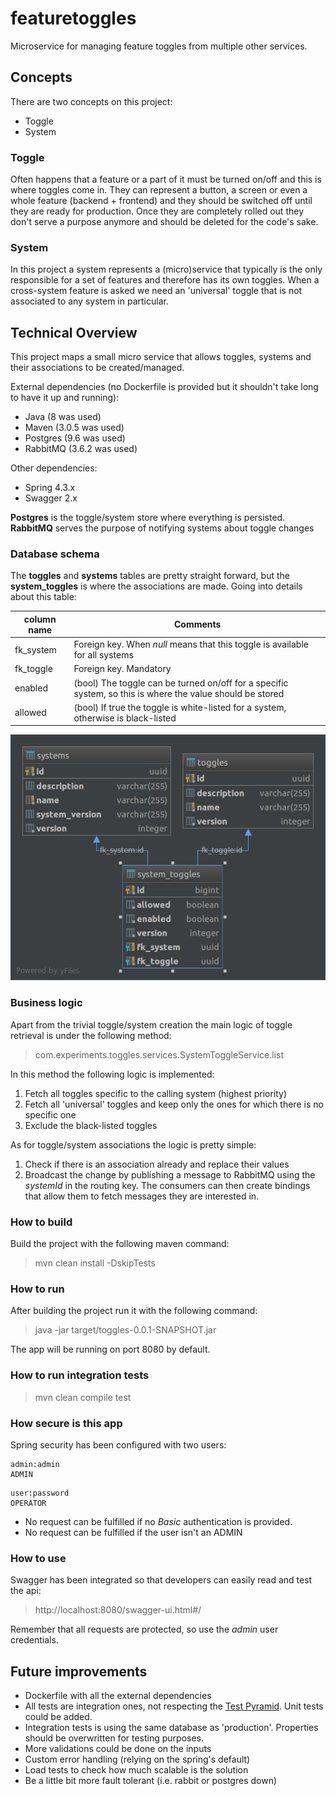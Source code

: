 # featuretoggles
Microservice for managing feature toggles from multiple other services.

## Concepts

There are two concepts on this project:

* Toggle
* System

### Toggle
Often happens that a feature or a part of it must be turned on/off and this is where toggles come in. They can 
represent a button, a screen or even a whole feature (backend + frontend) and they should be switched off until they 
are ready for production. Once they are completely rolled out they don't serve a purpose anymore and should be 
deleted for the code's sake.

### System
In this project a system represents a (micro)service that typically is the only responsible for a set of features and
 therefore has its own toggles. When a cross-system feature is asked we need an 'universal' toggle that is not 
 associated to any system in particular.

## Technical Overview
This project maps a small micro service that allows toggles, systems and their associations to be created/managed.

External dependencies (no Dockerfile is provided but it shouldn't take long to have it up and running):
* Java (8 was used)
* Maven (3.0.5 was used)
* Postgres (9.6 was used)
* RabbitMQ (3.6.2 was used)

Other dependencies:
* Spring 4.3.x
* Swagger 2.x

**Postgres** is the toggle/system store where everything is persisted.
**RabbitMQ** serves the purpose of notifying systems about toggle changes

### Database schema
The **toggles** and **systems** tables are pretty straight forward, but the **system_toggles** is where the 
associations are made. Going into details about this table:

| column name   | Comments |
| ------------- |-------------|
| fk_system     | Foreign key. When _null_ means that this toggle is available for all systems |
| fk_toggle     | Foreign key. Mandatory      |
| enabled       | (bool) The toggle can be turned on/off for a specific system, so this is where the value should be stored      |
| allowed       | (bool) If true the toggle is white-listed for a system, otherwise is black-listed      |

![schema](https://github.com/goncalomalmeida/featuretoggles/blob/master/toggles.png "Database schema")

### Business logic
Apart from the trivial toggle/system creation the main logic of toggle retrieval is under the following method:

> com.experiments.toggles.services.SystemToggleService.list

In this method the following logic is implemented:
1. Fetch all toggles specific to the calling system (highest priority)
2. Fetch all 'universal' toggles and keep only the ones for which there is no specific one
3. Exclude the black-listed toggles

As for toggle/system associations the logic is pretty simple:
1. Check if there is an association already and replace their values
2. Broadcast the change by publishing a message to RabbitMQ using the _systemId_ in the routing key. The consumers 
can then create bindings that allow them to fetch messages they are interested in.

### How to build
Build the project with the following maven command:
> mvn clean install -DskipTests

### How to run
After building the project run it with the following command:
> java -jar target/toggles-0.0.1-SNAPSHOT.jar

The app will be running on port 8080 by default.

### How to run integration tests
> mvn clean compile test

### How secure is this app
Spring security has been configured with two users:

```
admin:admin
ADMIN
```

```
user:password
OPERATOR
```

* No request can be fulfilled if no _Basic_ authentication is provided.
* No request can be fulfilled if the user isn't an ADMIN

### How to use
Swagger has been integrated so that developers can easily read and test the api:

> http://localhost:8080/swagger-ui.html#/

Remember that all requests are protected, so use the _admin_ user credentials.


## Future improvements
* Dockerfile with all the external dependencies
* All tests are integration ones, not respecting the [Test Pyramid](https://martinfowler.com/bliki/TestPyramid.html).
 Unit tests could be added.
* Integration tests is using the same database as 'production'. Properties should be overwritten for testing purposes.
* More validations could be done on the inputs
* Custom error handling (relying on the spring's default)
* Load tests to check how much scalable is the solution
* Be a little bit more fault tolerant (i.e. rabbit or postgres down)